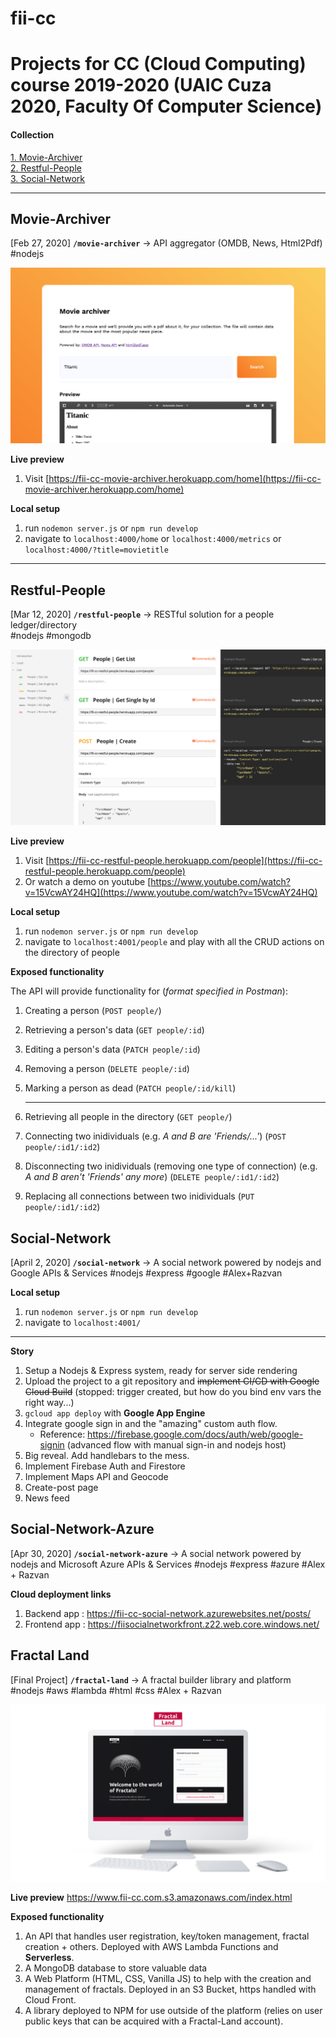 # fii-cc

# Projects for CC (Cloud Computing) course 2019-2020 (UAIC Cuza 2020, Faculty Of Computer Science)

#### Collection

[1. Movie-Archiver](##Movie-Archiver)  
[2. Restful-People](##Restful-People)  
[3. Social-Network](##Social-Network)

---

## Movie-Archiver

[Feb 27, 2020] **`/movie-archiver`** → API aggregator (OMDB, News, Html2Pdf)  
#nodejs

![Screenshot of the platform](movie-archiver-preview.png)

**Live preview**

1.  Visit [https://fii-cc-movie-archiver.herokuapp.com/home](https://fii-cc-movie-archiver.herokuapp.com/home)

**Local setup**

1.  run `nodemon server.js` or `npm run develop`
2.  navigate to `localhost:4000/home` or `localhost:4000/metrics` or `localhost:4000/?title=movietitle`

---

## Restful-People

[Mar 12, 2020] **`/restful-people`** → RESTful solution for a people ledger/directory  
#nodejs #mongodb

![Screenshot of the platform](restful-people-preview.png)

**Live preview**

1.  Visit [https://fii-cc-restful-people.herokuapp.com/people](https://fii-cc-restful-people.herokuapp.com/people)
2.  Or watch a demo on youtube [https://www.youtube.com/watch?v=15VcwAY24HQ](https://www.youtube.com/watch?v=15VcwAY24HQ)

**Local setup**

1.  run `nodemon server.js` or `npm run develop`
2.  navigate to `localhost:4001/people` and play with all the CRUD actions on the directory of people

**Exposed functionality**

The API will provide functionality for (_format specified in Postman_):

1.  Creating a person (`POST people/`)
2.  Retrieving a person's data (`GET people/:id`)
3.  Editing a person's data (`PATCH people/:id`)
4.  Removing a person (`DELETE people/:id`)
5.  Marking a person as dead (`PATCH people/:id/kill`)

    ***

6.  Retrieving all people in the directory (`GET people/`)
7.  Connecting two inidividuals (e.g. _A and B are 'Friends/...'_) (`POST people/:id1/:id2`)
8.  Disconnecting two inidividuals (removing one type of connection) (e.g. _A and B aren't 'Friends' any more_) (`DELETE people/:id1/:id2`)
9.  Replacing all connections between two inidividuals (`PUT people/:id1/:id2`)

## Social-Network

[April 2, 2020] **`/social-network`** → A social network powered by nodejs and Google APIs & Services
#nodejs #express #google
#Alex+Razvan

**Local setup**

1.  run `nodemon server.js` or `npm run develop`
2.  navigate to `localhost:4001/`

---

**Story**

1. Setup a Nodejs & Express system, ready for server side rendering
2. Upload the project to a git repository and ~~implement CI/CD with Google Cloud Build~~ (stopped: trigger created, but how do you bind env vars the right way...)
3. `gcloud app deploy` with **Google App Engine**
4. Integrate google sign in and the "amazing" custom auth flow.
   - Reference: https://firebase.google.com/docs/auth/web/google-signin (advanced flow with manual sign-in and nodejs host)
5. Big reveal. Add handlebars to the mess.
6. Implement Firebase Auth and Firestore
7. Implement Maps API and Geocode
8. Create-post page
9. News feed

## Social-Network-Azure

[Apr 30, 2020] **`/social-network-azure`** -> A social network powered by nodejs and Microsoft Azure APIs & Services
#nodejs #express #azure
#Alex + Razvan

**Cloud deployment links**

1. Backend app : https://fii-cc-social-network.azurewebsites.net/posts/
2. Frontend app : https://fiisocialnetworkfront.z22.web.core.windows.net/

## Fractal Land

[Final Project] **`/fractal-land`** -> A fractal builder library and platform
#nodejs #aws #lambda #html #css
#Alex + Razvan

![Screenshot of the platform](fractal-land.png)

**Live preview**
https://www.fii-cc.com.s3.amazonaws.com/index.html

**Exposed functionality**

1. An API that handles user registration, key/token management, fractal creation + others. Deployed with AWS Lambda Functions and **Serverless**.
2. A MongoDB database to store valuable data
3. A Web Platform (HTML, CSS, Vanilla JS) to help with the creation and management of fractals. Deployed in an S3 Bucket, https handled with Cloud Front.
4. A library deployed to NPM for use outside of the platform (relies on user public keys that can be acquired with a Fractal-Land account).
